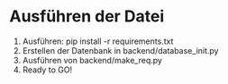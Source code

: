 # Ausführen der Datei
1. Ausführen: pip install -r requirements.txt
2. Erstellen der Datenbank in backend/database_init.py
3. Ausführen von backend/make_req.py
4. Ready to GO!
